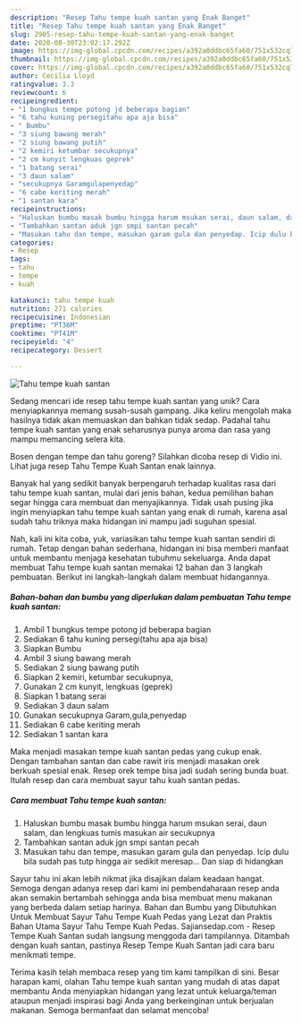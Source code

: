 ```yaml
---
description: "Resep Tahu tempe kuah santan yang Enak Banget"
title: "Resep Tahu tempe kuah santan yang Enak Banget"
slug: 2905-resep-tahu-tempe-kuah-santan-yang-enak-banget
date: 2020-08-30T23:02:17.292Z
image: https://img-global.cpcdn.com/recipes/a392a0ddbc65fa60/751x532cq70/tahu-tempe-kuah-santan-foto-resep-utama.jpg
thumbnail: https://img-global.cpcdn.com/recipes/a392a0ddbc65fa60/751x532cq70/tahu-tempe-kuah-santan-foto-resep-utama.jpg
cover: https://img-global.cpcdn.com/recipes/a392a0ddbc65fa60/751x532cq70/tahu-tempe-kuah-santan-foto-resep-utama.jpg
author: Cecilia Lloyd
ratingvalue: 3.3
reviewcount: 6
recipeingredient:
- "1 bungkus tempe potong jd beberapa bagian"
- "6 tahu kuning persegitahu apa aja bisa"
- " Bumbu"
- "3 siung bawang merah"
- "2 siung bawang putih"
- "2 kemiri ketumbar secukupnya"
- "2 cm kunyit lengkuas geprek"
- "1 batang serai"
- "3 daun salam"
- "secukupnya Garamgulapenyedap"
- "6 cabe keriting merah"
- "1 santan kara"
recipeinstructions:
- "Haluskan bumbu masak bumbu hingga harum msukan serai, daun salam, dan lengkuas tumis masukan air secukupnya"
- "Tambahkan santan aduk jgn smpi santan pecah"
- "Masukan tahu dan tempe, masukan garam gula dan penyedap. Icip dulu bila sudah pas tutp hingga air sedikit meresap... Dan siap di hidangkan"
categories:
- Resep
tags:
- tahu
- tempe
- kuah

katakunci: tahu tempe kuah 
nutrition: 271 calories
recipecuisine: Indonesian
preptime: "PT36M"
cooktime: "PT41M"
recipeyield: "4"
recipecategory: Dessert

---
```



![Tahu tempe kuah santan](https://img-global.cpcdn.com/recipes/a392a0ddbc65fa60/751x532cq70/tahu-tempe-kuah-santan-foto-resep-utama.jpg)

Sedang mencari ide resep tahu tempe kuah santan yang unik? Cara menyiapkannya memang susah-susah gampang. Jika keliru mengolah maka hasilnya tidak akan memuaskan dan bahkan tidak sedap. Padahal tahu tempe kuah santan yang enak seharusnya punya aroma dan rasa yang mampu memancing selera kita.

Bosen dengan tempe dan tahu goreng? Silahkan dicoba resep di Vidio ini. Lihat juga resep Tahu Tempe Kuah Santan enak lainnya.

Banyak hal yang sedikit banyak berpengaruh terhadap kualitas rasa dari tahu tempe kuah santan, mulai dari jenis bahan, kedua pemilihan bahan segar hingga cara membuat dan menyajikannya. Tidak usah pusing jika ingin menyiapkan tahu tempe kuah santan yang enak di rumah, karena asal sudah tahu triknya maka hidangan ini mampu jadi suguhan spesial.


Nah, kali ini kita coba, yuk, variasikan tahu tempe kuah santan sendiri di rumah. Tetap dengan bahan sederhana, hidangan ini bisa memberi manfaat untuk membantu menjaga kesehatan tubuhmu sekeluarga. Anda dapat membuat Tahu tempe kuah santan memakai 12 bahan dan 3 langkah pembuatan. Berikut ini langkah-langkah dalam membuat hidangannya.

<!--inarticleads1-->

##### Bahan-bahan dan bumbu yang diperlukan dalam pembuatan Tahu tempe kuah santan:

1. Ambil 1 bungkus tempe potong jd beberapa bagian
1. Sediakan 6 tahu kuning persegi(tahu apa aja bisa)
1. Siapkan  Bumbu
1. Ambil 3 siung bawang merah
1. Sediakan 2 siung bawang putih
1. Siapkan 2 kemiri, ketumbar secukupnya,
1. Gunakan 2 cm kunyit, lengkuas (geprek)
1. Siapkan 1 batang serai
1. Sediakan 3 daun salam
1. Gunakan secukupnya Garam,gula,penyedap
1. Sediakan 6 cabe keriting merah
1. Sediakan 1 santan kara


Maka menjadi masakan tempe kuah santan pedas yang cukup enak. Dengan tambahan santan dan cabe rawit iris menjadi masakan orek berkuah spesial enak. Resep orek tempe bisa jadi sudah sering bunda buat. Itulah resep dan cara membuat sayur tahu kuah santan pedas. 

<!--inarticleads2-->

##### Cara membuat Tahu tempe kuah santan:

1. Haluskan bumbu masak bumbu hingga harum msukan serai, daun salam, dan lengkuas tumis masukan air secukupnya
1. Tambahkan santan aduk jgn smpi santan pecah
1. Masukan tahu dan tempe, masukan garam gula dan penyedap. Icip dulu bila sudah pas tutp hingga air sedikit meresap... Dan siap di hidangkan


Sayur tahu ini akan lebih nikmat jika disajikan dalam keadaan hangat. Semoga dengan adanya resep dari kami ini pembendaharaan resep anda akan semakin bertambah sehingga anda bisa membuat menu makanan yang berbeda dalam setiap harinya. Bahan dan Bumbu yang Dibutuhkan Untuk Membuat Sayur Tahu Tempe Kuah Pedas yang Lezat dan Praktis Bahan Utama Sayur Tahu Tempe Kuah Pedas. Sajiansedap.com - Resep Tempe Kuah Santan sudah langsung menggoda dari tampilannya. Ditambah dengan kuah santan, pastinya Resep Tempe Kuah Santan jadi cara baru menikmati tempe. 

Terima kasih telah membaca resep yang tim kami tampilkan di sini. Besar harapan kami, olahan Tahu tempe kuah santan yang mudah di atas dapat membantu Anda menyiapkan hidangan yang lezat untuk keluarga/teman ataupun menjadi inspirasi bagi Anda yang berkeinginan untuk berjualan makanan. Semoga bermanfaat dan selamat mencoba!
